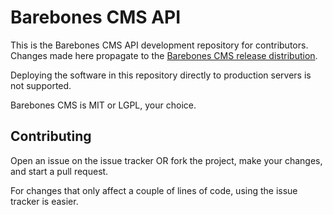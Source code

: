 Barebones CMS API
=================

This is the Barebones CMS API development repository for contributors.  Changes made here propagate to the [Barebones CMS release distribution](https://github.com/cubiclesoft/barebones-cms).

Deploying the software in this repository directly to production servers is not supported.

Barebones CMS is MIT or LGPL, your choice.

Contributing
------------

Open an issue on the issue tracker OR fork the project, make your changes, and start a pull request.

For changes that only affect a couple of lines of code, using the issue tracker is easier.
